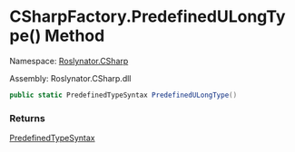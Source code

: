 # CSharpFactory\.PredefinedULongType\(\) Method

Namespace: [Roslynator.CSharp](../../README.md)

Assembly: Roslynator\.CSharp\.dll

```csharp
public static PredefinedTypeSyntax PredefinedULongType()
```

### Returns

[PredefinedTypeSyntax](https://docs.microsoft.com/en-us/dotnet/api/microsoft.codeanalysis.csharp.syntax.predefinedtypesyntax)

